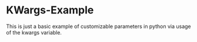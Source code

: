 # KWargs-Example

This is just a basic example of customizable parameters in python via usage of the kwargs variable.

